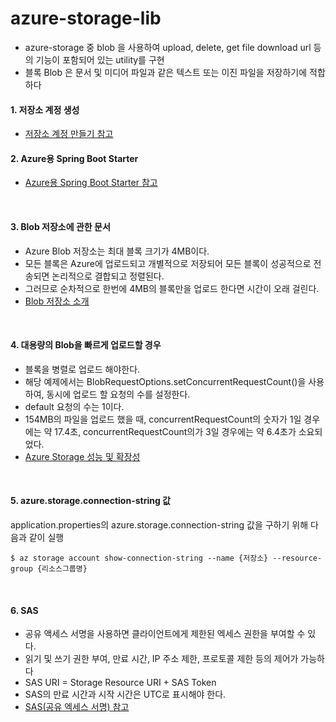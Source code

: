 # azure-storage-lib

- azure-storage 중 blob 을 사용하여 upload, delete, get file download url 등의 기능이 포함되어 있는 utility를 구현
- 블록 Blob 은 문서 및 미디어 파일과 같은 텍스트 또는 이진 파일을 저장하기에 적합하다

#### 1. 저장소 계정 생성
- [저장소 계정 만들기 참고](https://docs.microsoft.com/ko-kr/azure/storage/common/storage-quickstart-create-account?tabs=azure-cli) <br/>

#### 2. Azure용 Spring Boot Starter
- [Azure용 Spring Boot Starter 참고](https://docs.microsoft.com/ko-kr/java/azure/spring-framework/spring-boot-starters-for-azure)
<br/>

#### 3. Blob 저장소에 관한 문서
- Azure Blob 저장소는 최대 블록 크기가 4MB이다.
- 모든 블록은 Azure에 업로드되고 개별적으로 저장되어 모든 블록이 성공적으로 전송되면 논리적으로 결합되고 정렬된다.
- 그러므로 순차적으로 한번에 4MB의 블록만을 업로드 한다면 시간이 오래 걸린다.
- [Blob 저장소 소개](https://docs.microsoft.com/ko-kr/azure/storage/blobs/storage-blobs-introduction)
<br/>

#### 4. 대용량의 Blob을 빠르게 업로드할 경우
- 블록을 병렬로 업로드 해야한다.
- 해당 예제에서는 BlobRequestOptions.setConcurrentRequestCount()을 사용하여, 동시에 업로드 할 요청의 수를 설정한다.
- default 요청의 수는 1이다.
- 154MB의 파일을 업로드 했을 때, concurrentRequestCount의 숫자가 1일 경우에는 약 17.4초, concurrentRequestCount의가 3일 경우에는 약 6.4초가 소요되었다.
- [Azure Storage 성능 및 확장성](https://docs.microsoft.com/ko-kr/azure/storage/common/storage-performance-checklist)
<br/>

#### 5. azure.storage.connection-string 값
application.properties의 azure.storage.connection-string 값을 구하기 위해 다음과 같이 실행
```
$ az storage account show-connection-string --name {저장소} --resource-group {리소스그룹명}
```
<br/>

#### 6. SAS
- 공유 액세스 서명을 사용하면 클라이언트에게 제한된 엑세스 권한을 부여할 수 있다.
- 읽기 및 쓰기 권한 부여, 만료 시간, IP 주소 제한, 프로토콜 제한 등의 제어가 가능하다
- SAS URI = Storage Resource URI + SAS Token
- SAS의 만료 시간과 시작 시간은 UTC로 표시해야 한다.
- [SAS(공유 엑세스 서명) 참고](https://docs.microsoft.com/ko-kr/azure/storage/common/storage-dotnet-shared-access-signature-part-1#examples-of-sas-uris)
